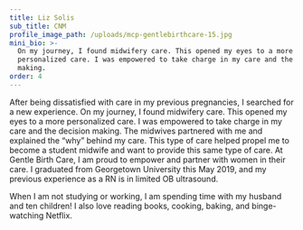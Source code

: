 ```yaml
---
title: Liz Solis
sub_title: CNM
profile_image_path: /uploads/mcp-gentlebirthcare-15.jpg
mini_bio: >-
  On my journey, I found midwifery care. This opened my eyes to a more
  personalized care. I was empowered to take charge in my care and the decision
  making.
order: 4
---
```


After being dissatisfied with care in my previous pregnancies, I searched for a new experience. On my journey, I found midwifery care. This opened my eyes to a more personalized care. I was empowered to take charge in my care and the decision making. The midwives partnered with me and explained the “why” behind my care. This type of care helped propel me to become a student midwife and want to provide this same type of care. At Gentle Birth Care, I am proud to empower and partner with women in their care. I graduated from Georgetown University this May 2019, and my previous experience as a RN is in limited OB ultrasound.&nbsp;

When I am not studying or working, I am spending time with my husband and ten children\! I also love reading books, cooking, baking, and binge-watching Netflix.